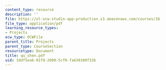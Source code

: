 ```yaml
---
content_type: resource
description: ''
file: https://ol-ocw-studio-app-production.s3.amazonaws.com/courses/16-622-experimental-projects-ii-fall-2003/3ddf5eab01f026005cf0fa630100f326_qu_shen.pdf
file_type: application/pdf
learning_resource_types:
- Projects
ocw_type: OCWFile
parent_title: Projects
parent_type: CourseSection
resourcetype: Document
title: qu_shen.pdf
uid: 3ddf5eab-01f0-2600-5cf0-fa630100f326
---
```

